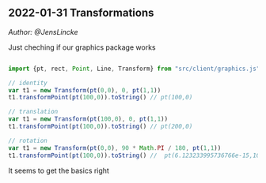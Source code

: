 ## 2022-01-31 Transformations
*Author: @JensLincke*


Just cheching if our graphics package works

```javascript

import {pt, rect, Point, Line, Transform} from "src/client/graphics.js"

// identity
var t1 = new Transform(pt(0,0), 0, pt(1,1))
t1.transformPoint(pt(100,0)).toString() // pt(100,0)

// translation
var t1 = new Transform(pt(100,0), 0, pt(1,1))
t1.transformPoint(pt(100,0)).toString() // pt(200,0)

// rotation
var t1 = new Transform(pt(0,0), 90 * Math.PI / 180, pt(1,1))
t1.transformPoint(pt(100,0)).toString() //  pt(6.123233995736766e-15,100)


```

It seems to get the basics right

